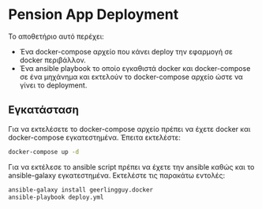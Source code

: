 # Pension App Deployment

Το αποθετήριο αυτό περέχει:

- Ένα docker-compose αρχείο που κάνει deploy την εφαρμογή σε docker περιβάλλον.
- Ένα ansible playbook το οποίο εγκαθιστά docker και docker-compose σε ένα μηχάνημα και εκτελούν το docker-compose αρχείο ώστε να γίνει το deployment.

## Εγκατάσταση

Για να εκτελέσετε το docker-compose αρχείο πρέπει να έχετε
docker και docker-compose εγκατεστημένα. Έπειτα εκτελέστε:

```bash
docker-compose up -d
```

Για να εκτέλεσε το ansible script πρέπει να έχετε την ansible 
καθώς και το ansible-galaxy εγκατεστημένα. Εκτελέστε τις παρακάτω εντολές:

```bash
ansible-galaxy install geerlingguy.docker
ansible-playbook deploy.yml
```


